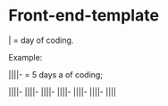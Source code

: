 # Front-end-template

| = day of coding. 

Example: 

||||-  = 5 days a of coding; 

||||- ||||- ||||- ||||- ||||-
||||- ||||   
